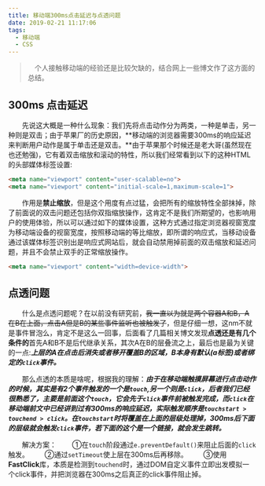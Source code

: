```yaml
---
title: 移动端300ms点击延迟与点透问题
date: 2019-02-21 11:17:06
tags:
  - 移动端
  - CSS
---
```


> &emsp;个人接触移动端的经验还是比较欠缺的，结合网上一些博文作了这方面的总结。

## 300ms 点击延迟

&emsp;&emsp;先说这大概是一种什么现象：我们先将点击动作分为两类，一种是单击，另一种则是双击；由于苹果厂的历史原因，**移动端的浏览器需要300ms的响应延迟来判断用户动作是属于单击还是双击。**由于苹果那个时候还是老大哥(虽然现在也还勉强)，它有着双击缩放和滚动的特性，所以我们经常看到以下的这种HTML的头部媒体标签设置:
```html
<meta name="viewport" content="user-scalable=no">
<meta name="viewport" content="initial-scale=1,maximum-scale=1">
```
<escape><!-- more --></escape>

&emsp;&emsp;作用是**禁止缩放**，但是这个用度有点过猛，会把所有的缩放特性全部抹掉，除了前面说的双击问题还包括你双指缩放操作，这肯定不是我们所期望的，也影响用户的使用体验，所以可以通过如下的媒体设置，这种方式通过指定浏览器视窗宽度为移动端设备的视窗宽度，按照移动端的等比缩放，即所谓的响应式，当移动设备通过该媒体标签识别出是响应式网站后，就会自动禁用掉前面的双击缩放和延迟问题，并且不会禁止双手的正常缩放操作。
```html
<meta name="viewport" content="width=device-width">
```

## 点透问题

&emsp;&emsp;什么是点透问题呢？在以前没有研究前，<del>我一直以为就是两个容器A和B，A在B在上面，点击A但是B的某些事件监听也被触发了</del>，但是仔细一想，这nm不就是事件冒泡么，肯定不是这么一回事，后面看了几篇相关博文发现**点透还是有几个条件的**首先A和B不是后代继承关系，其次A在B的层叠流之上，最后也是最为关键的一点:***上层的A在点击后消失或者移开覆盖B的区域，B本身有默认(a标签)或者绑定的`click`事件。***

&emsp;&emsp;那么点透的本质是啥呢，根据我的理解：***由于在移动端触摸屏幕进行点击动作的时候，其实是有2个事件触发的一个是`touch`,另一个则是`click`，后者我们已经很熟悉了，主要是前面这个`touch`，它会先于`click`事件前被触发完成，而`click`在移动端前文中已经讲到过有300ms的响应延迟，实际触发顺序是`touchstart > touchend > click`。在`touchstart`时将覆盖在上面的层级处理掉，300ms后下面的层级就会触发`click`事件，若下面的这个是一个链接，就会发生跳转。***

&emsp;&emsp;解决方案：
&emsp;&emsp;①在`touch`阶段通过`e.preventDefault()`来阻止后面的`click`触发。
&emsp;&emsp;②通过`setTimeout`使上层在300ms后再移除。
&emsp;&emsp;③使用**FastClick**库，本质是检测到`touchend`时，通过DOM自定义事件立即出发模拟一个click事件，并把浏览器在300ms之后真正的click事件阻止掉。

